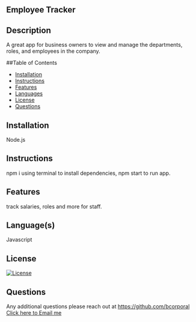   ## Employee Tracker

  
  ## Description
  A great app for business owners to view and manage the departments, roles, and employees in the company.


  
  ##Table of Contents
  - [Installation](#installation)
  - [Instructions](#instructions)
  - [Features](#features)
  - [Languages](#languages)
  - [License](#license)
  - [Questions](#questions)



  ## Installation
  Node.js




  ## Instructions
  npm i using terminal to install dependencies, npm start to run app.

  


  ## Features
  track salaries, roles and more for staff.



  ## Language(s)
  Javascript




  ## License
  [![License](https://img.shields.io/badge/License--blue.svg)](https://opensource.org/licenses/)
   



  ## Questions
  Any additional questions please reach out at https://github.com/bcorporal
  [Click here to Email me](mailto:bcorporal@gmail.com)